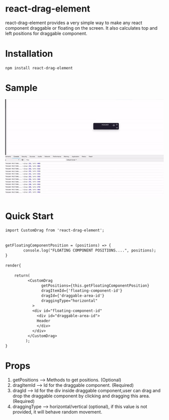 # react-drag-element
react-drag-element provides a very simple way to make any react component draggable or floating on the screen. It also calculates top and left positions for draggable component.

# Installation
`npm install react-drag-element`

# Sample
![](ezgif.com-crop.gif)
# Quick Start

```
import CustomDrag from 'react-drag-element';


getFloatingComponentPosition = (positions) => {
        console.log("FLOATING COMPONENT POSITIONS....", positions);
}

render{

    return(
          <CustomDrag
                getPositions={this.getFloatingComponentPosition}
                dragItemId={'floating-component-id'}
                dragId={'draggable-area-id'}
                draggingType="horizontal"
            >
            <div id="floating-component-id"
              <div id="draggable-area-id">
              Header
              </div>
            </div>
          </CustomDrag>
         );
}

```

# Props
1. getPositions --> Methods to get positions. (Optional)
2. dragItemId   --> Id for the draggable component. (Required)
3. dragId       --> Id for the div inside draggable component,user can drag and drop the draggable component by clicking and dragging this area.  (Required)
4. draggingType --> horizontal/vertical (optional), if this value is not provided, it will behave random movement.